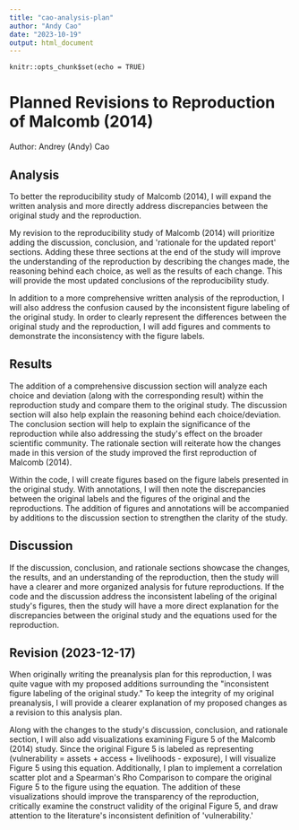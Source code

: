 ```yaml
---
title: "cao-analysis-plan"
author: "Andy Cao"
date: "2023-10-19"
output: html_document
---
```


```{r setup, include=FALSE}
knitr::opts_chunk$set(echo = TRUE)
```

# Planned Revisions to Reproduction of Malcomb (2014)

Author: Andrey (Andy) Cao

## Analysis

To better the reproducibility study of Malcomb (2014), I will expand the written analysis and more directly address discrepancies between the original study and the reproduction. 

My revision to the reproducibility study of Malcomb (2014) will prioritize adding the discussion, conclusion, and 'rationale for the updated report' sections. 
Adding these three sections at the end of the study will improve the understanding of the reproduction by describing the changes made, the reasoning behind each choice, as well as the results of each change. 
This will provide the most updated conclusions of the reproducibility study. 

In addition to a more comprehensive written analysis of the reproduction, I will also address the confusion caused by the inconsistent figure labeling of the original study. 
In order to clearly represent the differences between the original study and the reproduction, I will add figures and comments to demonstrate the inconsistency with the figure labels.

## Results

The addition of a comprehensive discussion section will analyze each choice and deviation (along with the corresponding result) within the reproduction study and compare them to the original study.
The discussion section will also help explain the reasoning behind each choice/deviation.
The conclusion section will help to explain the significance of the reproduction while also addressing the study's effect on the broader scientific community. 
The rationale section will reiterate how the changes made in this version of the study improved the first reproduction of Malcomb (2014).  

Within the code, I will create figures based on the figure labels presented in the original study. 
With annotations, I will then note the discrepancies between the original labels and the figures of the original and the reproductions. 
The addition of figures and annotations will be accompanied by additions to the discussion section to strengthen the clarity of the study. 

## Discussion

If the discussion, conclusion, and rationale sections showcase the changes, the results, and an understanding of the reproduction, then the study will have a clearer and more organized analysis for future reproductions.
If the code and the discussion address the inconsistent labeling of the original study's figures, then the study will have a more direct explanation for the discrepancies between the original study and the equations used for the reproduction.


## Revision (2023-12-17)
When originally writing the preanalysis plan for this reproduction, I was quite vague with my proposed additions surrounding the "inconsistent figure labeling of the original study." 
To keep the integrity of my original preanalysis, I will provide a clearer explanation of my proposed changes as a revision to this analysis plan. 

Along with the changes to the study's discussion, conclusion, and rationale section, I will also add visualizations examining Figure 5 of the Malcomb (2014) study. 
Since the original Figure 5 is labeled as representing (vulnerability = assets + access + livelihoods - exposure), I will visualize Figure 5 using this equation. 
Additionally, I plan to implement a correlation scatter plot and a Spearman's Rho Comparison to compare the original Figure 5 to the figure using the equation. 
The addition of these visualizations should improve the transparency of the reproduction, critically examine the construct validity of the original Figure 5, and draw attention to the literature's inconsistent definition of 'vulnerability.'

